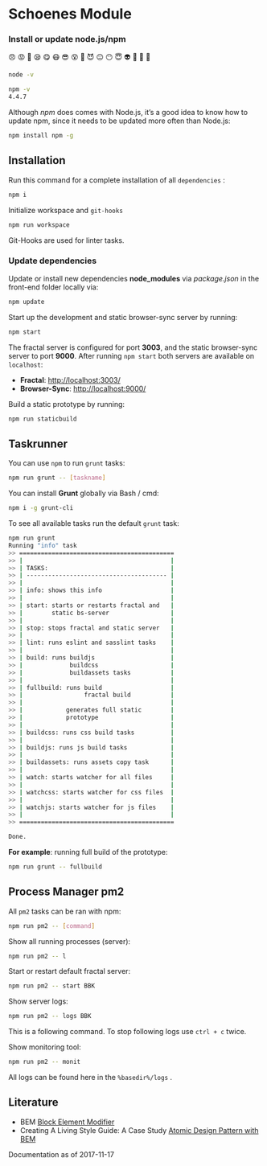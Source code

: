 # Schoenes Module

### Install or update node.js/npm

:angry:
:rage:
:triumph:
:sleepy:
:yum:
:mask:
:sunglasses:
:dizzy_face:
:imp:
:smiling_imp:
:neutral_face:
:no_mouth:
:innocent:
:alien:
:yellow_heart:
:blue_heart:
:purple_heart:

```bash
node -v
```

```bash
npm -v
4.4.7
```

Although *npm* does comes with Node.js, it’s a good idea to know how to update npm, since it needs to be updated more often than Node.js:
```bash
npm install npm -g
```

## <a name="intall"></a>Installation
Run this command for a complete installation of all `dependencies` :
```bash
npm i
```

Initialize workspace and `git-hooks`
```bash
npm run workspace
```
Git-Hooks are used for linter tasks.

### Update dependencies
Update or install new dependencies **node_modules** via *package.json* in the front-end folder locally via:
```bash
npm update
```

Start up the development and static browser-sync server by running:
```bash
npm start
```

The fractal server is configured for port **3003**, and the static browser-sync server to port **9000**.
After running `npm start` both servers are available on `localhost`: 
* **Fractal**: [http://localhost:3003/](http://localhost:3003/)
* **Browser-Sync**: [http://localhost:9000/](http://localhost:9000/)

Build a static prototype by running:
```bash
npm run staticbuild
```

## <a name="taskrunner"></a>Taskrunner
You can use `npm` to run `grunt` tasks:
```bash
npm run grunt -- [taskname]
```

You can install **Grunt** globally via Bash / cmd:
```bash
npm i -g grunt-cli
```

To see all available tasks run the default `grunt` task:
```bash
npm run grunt
Running "info" task
>> ===========================================
>> |                                         |
>> | TASKS:                                  |
>> | --------------------------------------- |
>> |                                         |
>> | info: shows this info                   |
>> |                                         |
>> | start: starts or restarts fractal and   |
>> |        static bs-server                 |
>> |                                         |
>> | stop: stops fractal and static server   |
>> |                                         |
>> | lint: runs eslint and sasslint tasks    |
>> |                                         |
>> | build: runs buildjs                     |
>> |             buildcss                    |
>> |             buildassets tasks           |
>> |                                         |
>> | fullbuild: runs build                   |
>> |                 fractal build           |
>> |                                         |
>> |            generates full static        |
>> |            prototype                    |
>> |                                         |
>> | buildcss: runs css build tasks          |
>> |                                         |
>> | buildjs: runs js build tasks            |
>> |                                         |
>> | buildassets: runs assets copy task      |
>> |                                         |
>> | watch: starts watcher for all files     |
>> |                                         |
>> | watchcss: starts watcher for css files  |
>> |                                         |
>> | watchjs: starts watcher for js files    |
>> |                                         |
>> ===========================================

Done.
```

**For example**: running full build of the prototype:
```bash
npm run grunt -- fullbuild
```

## <a name="pm2"></a> Process Manager pm2

All `pm2` tasks can be ran with npm:
```bash
npm run pm2 -- [command]
```

Show all running processes (server):
```bash
npm run pm2 -- l
```

Start or restart default fractal server:
```bash
npm run pm2 -- start BBK
```

Show server logs:
```bash
npm run pm2 -- logs BBK
```
This is a following command. To stop following logs use `ctrl + c` twice.

Show monitoring tool:
```bash
npm run pm2 -- monit
```

All logs can be found here in the `%basedir%/logs` .

## Literature
- BEM [Block Element Modifier](http://getbem.com/introduction/)
- Creating A Living Style Guide: A Case Study [Atomic Design Pattern with BEM](https://www.smashingmagazine.com/2016/05/creating-a-living-style-guide-case-study/)


Documentation as of 2017-11-17
